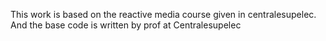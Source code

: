 This work is based on the reactive media course given in centralesupelec. And the base code is written by prof at Centralesupelec
